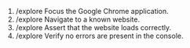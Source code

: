 1. /explore Focus the Google Chrome application.
2. /explore Navigate to a known website.
3. /explore Assert that the website loads correctly.
4. /explore Verify no errors are present in the console.